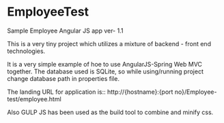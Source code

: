 EmployeeTest
============

Sample Employee Angular JS app ver- 1.1

This is a very tiny project which utilizes a mixture of backend - front end technologies.

It is a very simple example of hoe to use AngularJS-Spring Web MVC together. The database used is SQLite, so while using/running project change database path in properties file.

The landing URL for application is:: http://{hostname}:{port no}/Employee-test/employee.html

Also GULP JS has been used as the build tool to combine and minify css.